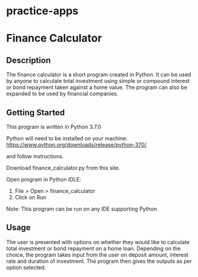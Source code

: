 # practice-apps

# Finance Calculator

## Description
The finance calculator is a short program created in Python. It can be used by anyone to calculate total investment using simple or compound interest or bond repayment taken 
against a home value. The program can also be expanded to be used by financial companies.

## Getting Started
This program is written in Python 3.7.0

Python will need to be installed on your machine:
https://www.python.org/downloads/release/python-370/

and follow instructions.

Download finance_calculator.py from this site.

Open program in Python IDLE: 
1) File > Open > finance_calculator
2) Click on Run

Note: This program can be run on any IDE supporting Python

## Usage
The user is presented with options on whether they would like to calculate total investment or bond repayment on a home loan.
Depending on the choice, the program takes input from the user on deposit amount, interest rate and duration of investment.
The program then gives the outputs as per option selected. 
